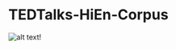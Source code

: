 # TEDTalks-HiEn-Corpus


![alt text](https://clintonpower.com.au/wp-content/uploads/2013/10/TED-Talks-Ideas-Worth-Spreading-on-Love.png)!
